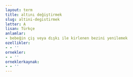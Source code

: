 ```yaml
---
layout: term
title: altını değiştirmek
slug: altini-degistirmek
letter: A
lisan: Türkçe
anlamlar:
- bebeğin çiş veya dışkı ile kirlenen bezini yenilemek
ozellikler:
- - ''
ornekler:
- - ''
orneklerkaynak:
- - ''
---
```


